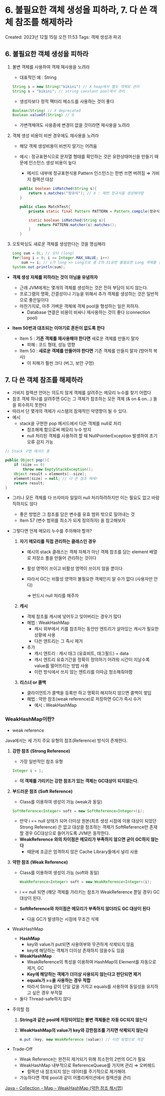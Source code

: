 # 6. 불필요한 객체 생성을 피하라, 7. 다 쓴 객체 참조를 해제하라

Created: 2023년 12월 15일 오전 11:53
Tags: 객체 생성과 파괴

## 6. 불필요한 객체 생성을 피하라

1. 불변 객체를 사용하여 객체 재사용을 노려라
    - 대표적인 예 : String
    
    ```java
    String s = new String("bikini") // X heap에서 별도 객체로 관리
    String s = "bikini"; // string constant pool에서 관리
    ```
    
    - 생성자보다 정적 팩터리 메소드를 사용하는 것이 좋다
    
    ```java
    Boolean(String) // X deprecated
    Boolean.valueOf(String) // O
    ```
    
    - 가변객체여도 사용중에 변경이 없을 것이라면 재사용을 노려라

1. 객체 생성 비용이 비싼 경우에도 재사용을 노려라
    - 해당 객체 생성비용이 비싼지 알기는 어려움
    - 예시 : 정규표현식으로 문자열 형태를 확인하는 것은 유한상태머신을 만들기 때문에 인스턴스 생성 비용이 높다
        - 메서드 내부에 정규표현식용 Pattern 인스턴스는 한번 쓰면 버려짐 ⇒ 가비지 컬렉션 대상
        
        ```java
        public boolean isMatched(String s){
        	return s.matches("정규식"); // X : 매번 정규식을 생성해야함
        }
        
        public class MatchTest{
        	private static final Pattern PATTERN = Pattern.compile(정규식; // 1개의 Pattern 재사용
        
        	static boolean isMatched(String s){
        		return PATTERN.matcher(s).matches();
        	}
        }
        
        ```
        

1. 오토박싱도 새로운 객체를 생성한다는 것을 명심해라
    
    ```java
    Long sum = 0L; // 오타 (long)
    for(long i = 0; i <= Integer.MAX_VALUE; i++) 
    	sum += i; // i가 long => Long으로 총 2의 31승번 불필요한 Long 객체를 생성해야
    System.out.println(sum);
    ```
    

- **객체 생성 자체를 피하라는 것이 아님을 유념하자**
    - 근래 JVM에게는 몇개의 객체를 생성하는 것은 전혀 부담이 되지 않는다.
    - 프로그램의 명확, 간결성이나 기능을 위해서 추가 객체를 생성하는 것은 일반적으로 좋은일이다
    - 마찬가지로, 아주 가벼운 객체에 객체 pool을 형성하는 일은 피하자.
        - Database 연결은 비용이 비싸니 재사용하는 것이 좋다 (connection pool)

- **Item 50번과 대조되는 이야기로 혼돈이 없도록 한다**
    - Item 5 : **기존 객체를 재사용해야 한다면** 새로운 객체를 만들지 말자
        - 피해 : 코드 형태, 성능 영향
    - Item 50 : **새로운 객체를 만들어야 한다면** 기존 객체를 만들지 말자 (방어적 복사)
        - 이 피해가 훨씬 크다 (버그, 보안 구멍)

## 7. 다 쓴 객체 참조를 해제하라

- 가비지 컬렉션 언어는 의도치 않게 객체를 살려주는 메모리 누수를 찾기 어렵다
- 참조 객체 하나를 살려주면 GC는 그 객체가 참조하는 모든 객체 (& on & on…) 들을 회수하지 못한다
- 따라서 단 몇개의 객체가 시스템의 잠재적인 악영향이 될 수 있다.
- 예시
    - stack을 구현한 pop 메서드에서 다쓴 객체를 null로 처리
        - 참조해제 함으로써 메모리 누수 방지
        - null 처리된 객체를 사용하려 할 때 NullPointerException 발생하여 초기 오류 감지 가능

```java
// Stack 구현 메서드 중

public Object pop(){
	if (size == 0)
		throw new EmptyStackException();
	Object result = elements[--size];
	element[size] = null; // 다 쓴 참조 해제!
	return result;
}
```

- 그러나 모든 객체를 다 쓰자마자 일일이 null 처리하려하지만 이는 필요도 없고 바람직하지도 않다
    - 좋은 방법은 그 참조를 담은 변수를 유효 범위 밖으로 밀어내는 것
    - Item 57 (변수 범위를 최소가 되게 정의하자) 을 참고해보자

- 그렇다면 언제 메모리 누수를 주의해야 할까?
    1. **자기 메모리를 직접 관리하는 클래스인 경우**
        - 예시의 stack 클래스는 객체 자체가 아닌 객체 참조를 담는 element 배열로 저장소 풀을 만들어 관리하는 것이다
        - 활성 영역이 쓰이고 비활성 영역이 쓰이지 않을 뿐이다
        - 따라서 GC는 비활성 영역이 불필요한 객체인지 알 수가 없다 (사용자만 안다)
            
            ⇒ 반드시 null 처리를 해주자 
            
    2. **캐시**
        - 객체 참조를 캐시에 넣어두고 잊어버리는 경우가 많다
        - 해법 : WeakHashMap
            - 캐시 외부에서 키를 참조하는 동안만 엔트리가 살아있는 캐시가 필요한 상황에 사용
            - 다쓴 엔트리는 그 즉시 제거
        - 추가
            - 캐시 엔트리 : 캐시 태그 (유효비트, 태그필드) + data
            - 캐시 엔트리 유효기간을 정확히 정의하기 어려워 시간이 지날수록 value를 떨어뜨리는 방법 사용
            - 이런 방식에서 쓰지 않는 엔트리를 이따금 청소해줘야함
    
    1. **리스너 or 콜백**
        - 클라이언트가 콜백을 등록만 하고 명확히 해지하지 않으면 콜백이 쌓임
        - 해법 : 약한 참조(weak reference)로 저장하면 GC가 즉시 수거
            - 예시 : WeakHashMap
    

### WeakHashMap이란?

- weak reference

Java에서는 세 가지 주요 유형의 참조(Reference) 방식이 존재한다.

1. **강한 참조 (Strong Reference)**
    - 가장 일반적인 참조 유형
    
    ```java
    Integer i = 1; 
    ```
    
    - **이 객체를 가리키는 강한 참조가 있는 객체는 GC대상이 되지않는다.**
2. **부드러운 참조 (Soft Reference)**
    - Class를 이용하여 생성이 가능 (weak과 동일)
    
    ```java
    SoftReference<Integer> soft = new SoftReference<Integer>(i);
    ```
    
    - 만약 i == null 상태가 되어 더이상 원본(최초 생성 시점에 이용 대상이 되었던 Strong Reference) 은 없고 대상을 참조하는 객체가 SoftReference만 존재할 경우 GC대상으로 들어가도록 JVM은 동작한다.
    - **WeakReference 와의 차이점은 메모리가 부족하지 않으면 굳이 GC하지 않는다**
        - 때문에 조금은 엄격하지 않은 Cache Library들에서 널리 사용
3. **약한 참조 (Weak Reference)**
    - Class를 이용하여 생성이 가능 (soft와 동일)
        
        ```java
        WeakReference<Integer> soft = new WeakReference<Integer>(i);
        ```
        
    - i == null 되면 (해당 객체를 가리키는 참조가 WeakReference 뿐일 경우) GC 대상이 된다.
    - **SoftReference와 차이점은 메모리가 부족하지 않더라도 GC 대상이 된다**
        - 다음 GC가 발생하는 시점에 무조건 삭제

- WeakHashMap
    - **HashMap**
        - key와 value가 put되면 사용여부와 무관하게 삭제되지 않음
        - key에 해당하는 객체가 더이상 존재하지 않을수도 있음
    - **WeakHashMap**
        - WeakReference의 특성을 이용하여 HashMap의 Element를 자동으로 제거, GC
        - **Key에 해당하는 객체가 더이상 사용되지 않는다고 판단되면 제거**
        - **equals가 ==을 사용하는 경우 적합**
        - 따라서 String 같이 단일 값을 가지고 equals를 사용하여 동일성을 유지하고 싶은 경우 부적절
    - 둘다 Thread-safe하지 않다

- 주의할 점
    1. **String과 같은 pool에 저장되어있는 불변 객체들은 자동 GC되지 않는다**
    2. **WeakHashMap의 value가 key와 강한참조를 가지면 삭제되지 않는다**
        
        ```java
        m.put (key, new WeakReference (value)) // 이런 방법으로 저장
        ```
        

- Trade-Off
    - Weak Reference는 완전히 제거되기 위해 최소한의 2번의 GC가 필요
    - WeakHashMap 내부적으로 ReferenceQueue를 가지며 관리 ⇒ 오버헤드
        - 컬렉션 내 참조되지 않는 데이터를 주기적으로 제거해야.
    - 가능하다면 객체 pool과 같이 어플리케이션에서 컬렉션을 관리

[Java – Collection – Map – WeakHashMap (약한 참조 해시맵)](https://blog.breakingthat.com/2018/08/26/java-collection-map-weakhashmap/)